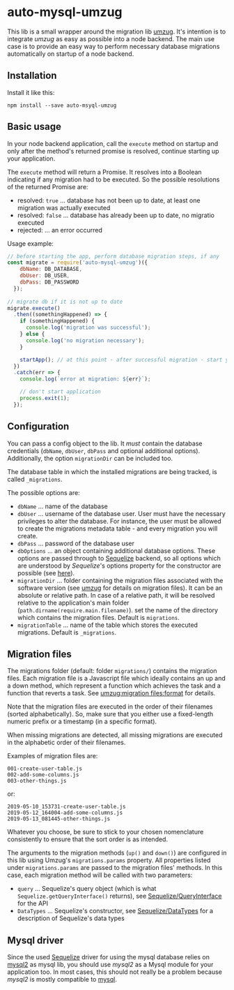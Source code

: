 # auto-mysql-umzug

This lib is a small wrapper around the migration lib [umzug](https://www.npmjs.com/package/umzug). 
It's intention is to integrate *umzug* as easy as possible into a node backend.
The main use case is to provide an easy way to perform necessary database migrations automatically on 
startup of a node backend.

## Installation

Install it like this:

    npm install --save auto-msyql-umzug

## Basic usage

In your node backend application, call the `execute` method on startup and only after the method's returned promise
is resolved, continue starting up your application. 

The `execute` method will return a Promise. It resolves into a Boolean indicating if any migration had to be executed. So the possible resolutions of the returned Promise are:

* resolved: `true` ... database has not been up to date, at least one migration was actually executed
* resolved: `false` ... database has already been up to date, no migratio executed
* rejected: ...  an error occurred

Usage example:

```js
// before starting the app, perform database migration steps, if any
const migrate = require('auto-mysql-umzug')({
    dbName: DB_DATABASE,
    dbUser: DB_USER,
    dbPass: DB_PASSWORD
  });
  
// migrate db if it is not up to date
migrate.execute()
  .then((somethingHappened) => {
    if (somethingHappened) {
      console.log('migration was successful');
    } else {
      console.log('no migration necessary');
    }

    startApp(); // at this point - after successful migration - start your application
  })
  .catch(err => {
    console.log(`error at migration: ${err}`);

    // don't start application
    process.exit(1);
  });
```

## Configuration

You can pass a config object to the lib. It *must* contain the database credentials (`dbName`, `dbUser`, `dbPass` and optional additional options). Additionally, the option `migrationDir` can be included too.

The database table in which the installed migrations are being tracked, is called `_migrations`.

The possible options are:

* `dbName` ... name of the database
* `dbUser` ... username of the database user. User must have the necessary privileges to alter the database. For instance, the user must be allowed to create the migrations metadata table - and every migration you will create.
* `dbPass` ... password of the database user
* `dbOptions` ... an object containing additional database options. These options are passed through to [Sequelize](https://github.com/sequelize/sequelize) backend, so all options which are understood by *Sequelize*'s options property for the constructor are possible (see [here](http://docs.sequelizejs.com/class/lib/sequelize.js~Sequelize.html#instance-constructor-constructor)).
* `migrationDir` ... folder containing the migration files associated with the software version (see [umzug](https://www.npmjs.com/package/umzug) for details on migration files). It can be an absolute or relative path. In case of a relative path, it will be resolved relative to the application's main folder (`path.dirname(require.main.filename)`).  set the name of the directory which contains the migration files. Default is `migrations`.
* `migrationTable` ... name of the table which stores the executed migrations. Default is `_migrations`.

## Migration files

The migrations folder (default: folder `migrations/`) contains the migration files. Each migration file is a Javascript file which ideally contains an up and a down method, which represent a function which achieves the task and a function that reverts a task. See [umzug:migration files:format](https://www.npmjs.com/package/umzug#format) for details.

Note that the migration files are executed in the order of their filenames (sorted alphabetically). So, make sure that you either use a fixed-length numeric prefix or a timestamp (in a specific format).

When missing migrations are detected, all missing migrations are executed in the alphabetic order of their filenames.

Examples of migration files are:

    001-create-user-table.js
    002-add-some-columns.js
    003-other-things.js

or:

    2019-05-10_153731-create-user-table.js
    2019-05-12_164004-add-some-columns.js
    2019-05-13_081445-other-things.js

Whatever you choose, be sure to stick to your chosen nomenclature consistently to ensure that the sort order is as intended.

The arguments to the migration methods (`up()` and `down()`) are configured in this lib using Umzug's `migrations.params` property. All properties listed under `migrations.params` are passed to the migration files' methods. In this case, each migration method will be called with two parameters:

* `query` ... Sequelize's query object (which is what `Sequelize.getQueryInterface()` returns), see [Sequelize/QueryInterface](http://docs.sequelizejs.com/class/lib/query-interface.js~QueryInterface.html) for the API
* `DataTypes` ... Sequelize's constructor, see [Sequelize/DataTypes](http://docs.sequelizejs.com/variable/index.html#static-variable-DataTypes) for a description of Sequelize's data types



## Mysql driver

Since the used [Sequelize](https://github.com/sequelize/sequelize) driver for using the mysql database relies on [mysql2](https://www.npmjs.com/package/mysql2) as mysql lib, you should use *mysql2* as a Mysql module for your application too. In most cases, this should not really be a problem because *mysql2* is mostly compatible to [mysql](https://www.npmjs.com/package/mysql).
